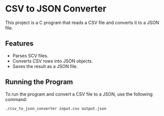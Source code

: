 # CSV to JSON Converter

This project is a C program that reads a CSV file and converts it to a JSON file.

## Features

- Parses SCV files.
- Converts CSV rows into JSON objects.
- Saves the result as a JSON file.

## Running the Program

To run the program and convert a CSV file to a JSON, use the following command:

```bash
./csv_to_json_converter input.csv output.json
```